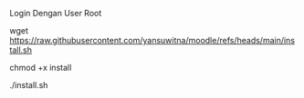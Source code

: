 Login Dengan User Root


wget https://raw.githubusercontent.com/yansuwitna/moodle/refs/heads/main/install.sh

chmod +x install

./install.sh
